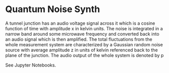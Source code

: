 # Quantum Noise Synth

A tunnel junction has an audio voltage signal across it which is a cosine function of time with amplitude x in kelvin units.  The noise is integrated in a narrow band around some microwave frequency and converted back into an audio signal which is then amplified.  The total fluctuations from the whole measurement system are characterized by a Gaussian random noise source with average amplitude z in units of kelvin referenced back to the plane of the junction.  The audio output of the whole system is denoted by p

See Jupyter Notebooks.